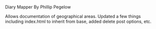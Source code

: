 Diary Mapper
By Phillip Pegelow

Allows documentation of geographical areas.
Updated a few things including index.html to inherit from base, added delete post options, etc.

